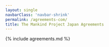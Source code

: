 ```yaml
---
layout: single
navbarClass: 'navbar-shrink'
permalink: /agreements-com/
title: The Mankind Project Japan Agreements
---
```


{% include agreements.md %}
